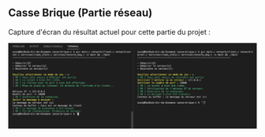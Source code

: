 ## Casse Brique (Partie réseau)

Capture d'écran du résultat actuel pour cette partie du projet :

![Screenshot 1](screenshots/screen1.png)